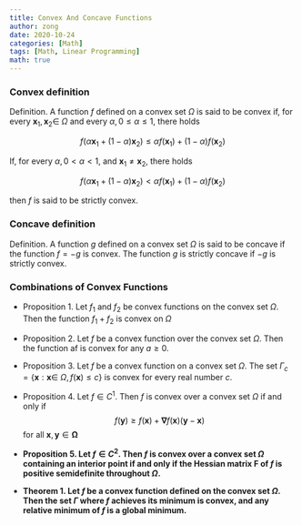 ```yaml
---
title: Convex And Concave Functions
author: zong
date: 2020-10-24
categories: [Math]
tags: [Math, Linear Programming]
math: true
---
```



### Convex definition

Definition. A function $f$ defined on a convex set $\Omega$ is said to be convex if, for every $\mathbf{x}_{1}, \mathbf{x}_{2} \in$ $\Omega$ and every $\alpha, 0 \leqslant \alpha \leqslant 1,$ there holds

$$
\begin{equation}
f\left(\alpha \mathbf{x}_{1}+(1-\alpha) \mathbf{x}_{2}\right) \leqslant \alpha f\left(\mathbf{x}_{1}\right)+(1-\alpha) f\left(\mathbf{x}_{2}\right)
\end{equation}
$$

If, for every $\alpha, 0<\alpha<1,$ and $\mathbf{x}_{1} \neq \mathbf{x}_{2},$ there holds

$$
\begin{equation}
f\left(\alpha \mathbf{x}_{1}+(1-\alpha) \mathbf{x}_{2}\right)<\alpha f\left(\mathbf{x}_{1}\right)+(1-\alpha) f\left(\mathbf{x}_{2}\right)
\end{equation}
$$

then $f$ is said to be strictly convex.

### Concave definition

Definition. A function $g$ defined on a convex set $\Omega$ is said to be concave if the function $f=-g$ is convex. The function $g$ is strictly concave if $-g$ is strictly convex.

### Combinations of Convex Functions


* Proposition 1. Let $f_{1}$ and $f_{2}$ be convex functions on the convex set $\Omega .$ Then the function $f_{1}+f_{2}$ is convex on $\Omega$

* Proposition 2. Let $f$ be a convex function over the convex set $\Omega .$ Then the function af is convex for any $a \geqslant 0 .$

* Proposition $3 .$ Let $f$ be a convex function on a convex set $\Omega$. The set $\Gamma_{c}=\{\mathbf{x}: \mathbf{x} \in$
  $\Omega, f(\mathbf{x}) \leqslant c\}$ is convex for every real number $c .$

* Proposition 4. Let $f \in C^{1} .$ Then $f$ is convex over a convex set $\Omega$ if and only if
  $$
  f(\mathbf{y}) \geqslant f(\mathbf{x})+\mathbf{\nabla} f(\mathbf{x})(\mathbf{y}-\mathbf{x})
  $$
  for all  $\mathbf{x}, \mathbf{y} \in \mathbf{\Omega}$


* **Proposition $5 .$ Let $f \in C^{2} .$ Then $f$ is convex over a convex set $\Omega$ containing an interior point if and only if the Hessian matrix $\mathbf{F}$ of $f$ is positive semidefinite throughout $\Omega$.** 

* **Theorem 1. Let $f$ be a convex function defined on the convex set $\Omega$. Then the set $\Gamma$ where $f$ achieves its minimum is convex, and any relative minimum of $f$ is a global minimum.**
